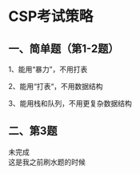 # CSP考试策略

## 一、简单题（第1-2题）

1、能用“暴力”，不用打表

2、能用“打表“，不用数据结构

3、能用栈和队列，不用更复杂数据结构

## 二、第3题





未完成  
这是我之前刷水题的时候

